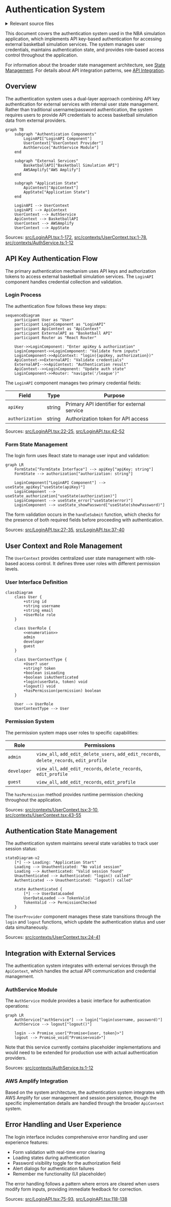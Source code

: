 # Authentication System

<details>
<summary>Relevant source files</summary>

The following files were used as context for generating this wiki page:

- [src/LoginAPI.tsx](/src/LoginAPI.tsx)
- [src/contexts/AuthService.ts](/src/contexts/AuthService.ts)
- [src/contexts/UserContext.tsx](/src/contexts/UserContext.tsx)

</details>



This document covers the authentication system used in the NBA simulation application, which implements API key-based authentication for accessing external basketball simulation services. The system manages user credentials, maintains authentication state, and provides role-based access control throughout the application.

For information about the broader state management architecture, see [State Management](./5_State_Management.md). For details about API integration patterns, see [API Integration](./16_API_Integration.md).

## Overview

The authentication system uses a dual-layer approach combining API key authentication for external services with internal user state management. Rather than traditional username/password authentication, the system requires users to provide API credentials to access basketball simulation data from external providers.

```mermaid
graph TB
    subgraph "Authentication Components"
        LoginAPI["LoginAPI Component"]
        UserContext["UserContext Provider"]
        AuthService["AuthService Module"]
    end
    
    subgraph "External Services"
        BasketballAPI["Basketball Simulation API"]
        AWSAmplify["AWS Amplify"]
    end
    
    subgraph "Application State"
        ApiContext["ApiContext"]
        AppState["Application State"]
    end
    
    LoginAPI --> UserContext
    LoginAPI --> ApiContext
    UserContext --> AuthService
    ApiContext --> BasketballAPI
    UserContext --> AWSAmplify
    UserContext --> AppState
```

Sources: [src/LoginAPI.tsx:1-172](), [src/contexts/UserContext.tsx:1-78](), [src/contexts/AuthService.ts:1-12]()

## API Key Authentication Flow

The primary authentication mechanism uses API keys and authorization tokens to access external basketball simulation services. The `LoginAPI` component handles credential collection and validation.

### Login Process

The authentication flow follows these key steps:

```mermaid
sequenceDiagram
    participant User as "User"
    participant LoginComponent as "LoginAPI"
    participant ApiContext as "ApiContext"
    participant ExternalAPI as "Basketball API"
    participant Router as "React Router"
    
    User->>LoginComponent: "Enter apiKey & authorization"
    LoginComponent->>LoginComponent: "Validate form inputs"
    LoginComponent->>ApiContext: "login({apiKey, authorization})"
    ApiContext->>ExternalAPI: "Validate credentials"
    ExternalAPI-->>ApiContext: "Authentication result"
    ApiContext-->>LoginComponent: "Update auth state"
    LoginComponent->>Router: "navigate('/league')"
```

The `LoginAPI` component manages two primary credential fields:

| Field | Type | Purpose |
|-------|------|---------|
| `apiKey` | string | Primary API identifier for external service |
| `authorization` | string | Authorization token for API access |

Sources: [src/LoginAPI.tsx:22-25](), [src/LoginAPI.tsx:42-52]()

### Form State Management

The login form uses React state to manage user input and validation:

```mermaid
graph LR
    FormState["FormState Interface"] --> apiKey["apiKey: string"]
    FormState --> authorization["authorization: string"]
    
    LoginComponent["LoginAPI Component"] --> useState_apiKey["useState(apiKey)"]
    LoginComponent --> useState_authorization["useState(authorization)"]
    LoginComponent --> useState_error["useState(error)"]
    LoginComponent --> useState_showPassword["useState(showPassword)"]
```

The form validation occurs in the `handleSubmit` function, which checks for the presence of both required fields before proceeding with authentication.

Sources: [src/LoginAPI.tsx:27-35](), [src/LoginAPI.tsx:37-40]()

## User Context and Role Management

The `UserContext` provides centralized user state management with role-based access control. It defines three user roles with different permission levels.

### User Interface Definition

```mermaid
classDiagram
    class User {
        +string id
        +string username
        +string email
        +UserRole role
    }
    
    class UserRole {
        <<enumeration>>
        admin
        developer
        guest
    }
    
    class UserContextType {
        +User? user
        +string? token
        +boolean isLoading
        +boolean isAuthenticated
        +login(userData, token) void
        +logout() void
        +hasPermission(permission) boolean
    }
    
    User --> UserRole
    UserContextType --> User
```

### Permission System

The permission system maps user roles to specific capabilities:

| Role | Permissions |
|------|-------------|
| `admin` | `view_all`, `add_edit_delete_users`, `add_edit_records`, `delete_records`, `edit_profile` |
| `developer` | `view_all`, `add_edit_records`, `delete_records`, `edit_profile` |
| `guest` | `view_all`, `add_edit_records`, `edit_profile` |

The `hasPermission` method provides runtime permission checking throughout the application.

Sources: [src/contexts/UserContext.tsx:3-10](), [src/contexts/UserContext.tsx:43-55]()

## Authentication State Management

The authentication system maintains several state variables to track user session status:

```mermaid
stateDiagram-v2
    [*] --> Loading: "Application Start"
    Loading --> Unauthenticated: "No valid session"
    Loading --> Authenticated: "Valid session found"
    Unauthenticated --> Authenticated: "login() called"
    Authenticated --> Unauthenticated: "logout() called"
    
    state Authenticated {
        [*] --> UserDataLoaded
        UserDataLoaded --> TokenValid
        TokenValid --> PermissionChecked
    }
```

The `UserProvider` component manages these state transitions through the `login` and `logout` functions, which update the authentication status and user data simultaneously.

Sources: [src/contexts/UserContext.tsx:24-41]()

## Integration with External Services

The authentication system integrates with external services through the `ApiContext`, which handles the actual API communication and credential management.

### AuthService Module

The `AuthService` module provides a basic interface for authentication operations:

```mermaid
graph LR
    AuthService["authService"] --> login["login(username, password)"]
    AuthService --> logout["logout()"]
    
    login --> Promise_user["Promise<{user, token}>"]
    logout --> Promise_void["Promise<void>"]
```

Note that this service currently contains placeholder implementations and would need to be extended for production use with actual authentication providers.

Sources: [src/contexts/AuthService.ts:1-12]()

### AWS Amplify Integration

Based on the system architecture, the authentication system integrates with AWS Amplify for user management and session persistence, though the specific implementation details are handled through the broader `ApiContext` system.

## Error Handling and User Experience

The login interface includes comprehensive error handling and user experience features:

- Form validation with real-time error clearing
- Loading states during authentication
- Password visibility toggle for the authorization field
- Alert dialogs for authentication failures
- Remember me functionality (UI placeholder)

The error handling follows a pattern where errors are cleared when users modify form inputs, providing immediate feedback for correction.

Sources: [src/LoginAPI.tsx:75-93](), [src/LoginAPI.tsx:118-138]()